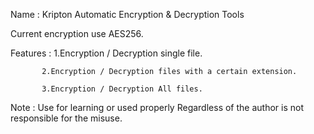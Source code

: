 Name : Kripton Automatic Encryption & Decryption Tools

Current encryption use AES256.

Features : 1.Encryption / Decryption single file.

           2.Encryption / Decryption files with a certain extension.
           
           3.Encryption / Decryption All files.
           
Note : Use for learning or used properly Regardless of the author is not responsible for the misuse.
